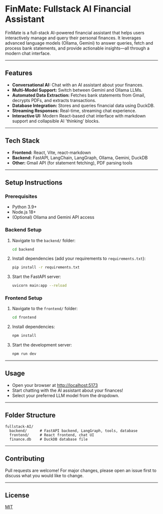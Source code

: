 # FinMate: Fullstack AI Financial Assistant

FinMate is a full-stack AI-powered financial assistant that helps users interactively manage and query their personal finances. It leverages advanced language models (Ollama, Gemini) to answer queries, fetch and process bank statements, and provide actionable insights—all through a modern chat interface.

---

## Features
- **Conversational AI:** Chat with an AI assistant about your finances.
- **Multi-Model Support:** Switch between Gemini and Ollama LLMs.
- **Automated Data Extraction:** Fetches bank statements from Gmail, decrypts PDFs, and extracts transactions.
- **Database Integration:** Stores and queries financial data using DuckDB.
- **Streaming Responses:** Real-time, streaming chat experience.
- **Interactive UI:** Modern React-based chat interface with markdown support and collapsible AI 'thinking' blocks.

---

## Tech Stack
- **Frontend:** React, Vite, react-markdown
- **Backend:** FastAPI, LangChain, LangGraph, Ollama, Gemini, DuckDB
- **Other:** Gmail API (for statement fetching), PDF parsing tools

---

## Setup Instructions

### Prerequisites
- Python 3.9+
- Node.js 18+
- (Optional) Ollama and Gemini API access

### Backend Setup
1. Navigate to the `backend/` folder:
   ```bash
   cd backend
   ```
2. Install dependencies (add your requirements to `requirements.txt`):
   ```bash
   pip install -r requirements.txt
   ```
3. Start the FastAPI server:
   ```bash
   uvicorn main:app --reload
   ```

### Frontend Setup
1. Navigate to the `frontend/` folder:
   ```bash
   cd frontend
   ```
2. Install dependencies:
   ```bash
   npm install
   ```
3. Start the development server:
   ```bash
   npm run dev
   ```

---

## Usage
- Open your browser at [http://localhost:5173](http://localhost:5173)
- Start chatting with the AI assistant about your finances!
- Select your preferred LLM model from the dropdown.

---

## Folder Structure
```
fullstack-AI/
  backend/      # FastAPI backend, LangGraph, tools, database
  frontend/     # React frontend, chat UI
  finance.db    # DuckDB database file
```

---

## Contributing
Pull requests are welcome! For major changes, please open an issue first to discuss what you would like to change.

---

## License
[MIT](LICENSE)
